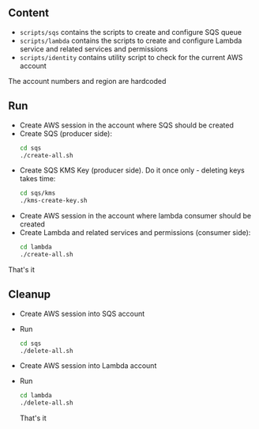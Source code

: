 ## Content

- ```scripts/sqs``` contains the scripts to create and configure SQS queue
- ```scripts/lambda``` contains the scripts to create and configure Lambda service 
and related services and permissions
- ```scripts/identity``` contains utility script to check for the current AWS account

The account numbers and region are hardcoded

## Run

- Create AWS session in the account where SQS should be created
- Create SQS (producer side):
  ```bash
  cd sqs
  ./create-all.sh
    ```
- Create SQS KMS Key (producer side). Do it once only - deleting keys takes time:
  ```bash
  cd sqs/kms
  ./kms-create-key.sh
    ```
- Create AWS session in the account where lambda consumer should be created
- Create Lambda and related services and permissions (consumer side):
  ```bash
  cd lambda
  ./create-all.sh
  ```
  
That's it

## Cleanup

- Create AWS session into SQS account
- Run
  ```bash
  cd sqs
  ./delete-all.sh
  ```
- Create AWS session into Lambda account
- Run
  ```bash
  cd lambda
  ./delete-all.sh
  ```
  
  That's it